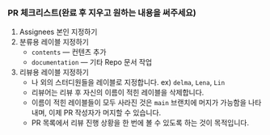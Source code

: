 ### PR 체크리스트(완료 후 지우고 원하는 내용을 써주세요)

1. Assignees 본인 지정하기
2. 분류용 레이블 지정하기
    * `contents` — 컨텐츠 추가
    * `documentation` — 기타 Repo 문서 작업
3. 리뷰용 레이블 지정하기
    * 나 외의 스터디원들을 레이블로 지정합니다. ex) `delma`, `Lena`, `Lin`
    * 리뷰어는 리뷰 후 자신의 이름이 적힌 레이블을 삭제합니다.
    * 이름이 적힌 레이블들이 모두 사라진 것은 `main` 브랜치에 머지가 가능함을 나타내며, 이제 PR 작성자가 머지할 수 있습니다.
    * PR 목록에서 리뷰 진행 상황을 한 번에 볼 수 있도록 하는 것이 목적입니다.
